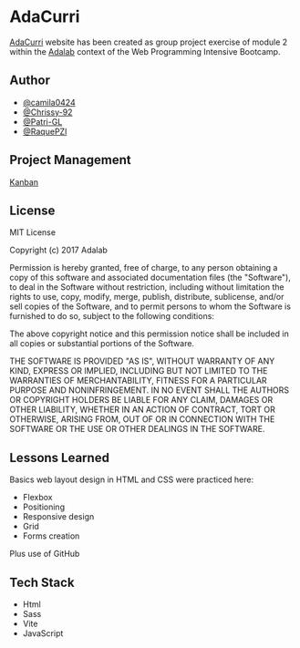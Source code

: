 # AdaCurri

[AdaCurri](https://patri-gl.github.io/pw-project-Promo-53-Module-2-Team-1/) website has been created as group project exercise of module 2 within the [Adalab](https://adalab.es/) context of the Web Programming Intensive Bootcamp.

## Author

- [@camila0424](https://github.com/camila0424)
- [@Chrissy-92](https://github.com/Chrissy-92)
- [@Patri-GL](https://github.com/Patri-GL)
- [@RaquePZl](https://github.com/RaquelPZ)

## Project Management

[Kanban](https://github.com/users/Patri-GL/projects/5)

## License

MIT License

Copyright (c) 2017 Adalab

Permission is hereby granted, free of charge, to any person obtaining a copy
of this software and associated documentation files (the "Software"), to deal
in the Software without restriction, including without limitation the rights
to use, copy, modify, merge, publish, distribute, sublicense, and/or sell
copies of the Software, and to permit persons to whom the Software is
furnished to do so, subject to the following conditions:

The above copyright notice and this permission notice shall be included in all
copies or substantial portions of the Software.

THE SOFTWARE IS PROVIDED "AS IS", WITHOUT WARRANTY OF ANY KIND, EXPRESS OR
IMPLIED, INCLUDING BUT NOT LIMITED TO THE WARRANTIES OF MERCHANTABILITY,
FITNESS FOR A PARTICULAR PURPOSE AND NONINFRINGEMENT. IN NO EVENT SHALL THE
AUTHORS OR COPYRIGHT HOLDERS BE LIABLE FOR ANY CLAIM, DAMAGES OR OTHER
LIABILITY, WHETHER IN AN ACTION OF CONTRACT, TORT OR OTHERWISE, ARISING FROM,
OUT OF OR IN CONNECTION WITH THE SOFTWARE OR THE USE OR OTHER DEALINGS IN THE
SOFTWARE.

## Lessons Learned

Basics web layout design in HTML and CSS were practiced here:

- Flexbox
- Positioning
- Responsive design
- Grid
- Forms creation

Plus use of GitHub

## Tech Stack

- Html
- Sass
- Vite
- JavaScript
